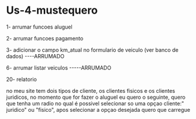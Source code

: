 # Us-4-mustequero
1- arrumar funcoes aluguel

2- arrumar funcoes pagamento

3- adicionar o campo km_atual no formulario de veiculo (ver banco de dados) ----ARRUMADO

6- arrumar listar veiculos -----ARRUMADO

20- relatorio


no meu site tem dois tipos de cliente, os clientes fisicos e os clientes juridicos, no momento que for fazer o aluguel eu quero o seguinte, quero que tenha um radio no qual é possivel selecionar so uma opçao cliente:" juridico" ou "fisico", apos selecionar a opçao desejada quero que carregue 